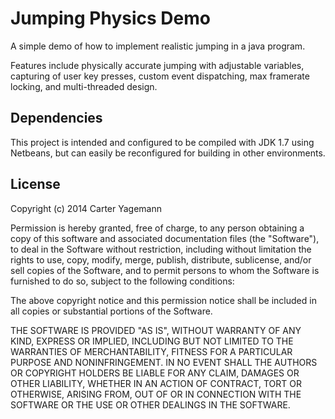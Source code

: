 Jumping Physics Demo
====================

A simple demo of how to implement realistic jumping in a java program.

Features include physically accurate jumping with adjustable variables, 
capturing of user key presses, custom event dispatching, max framerate locking, 
and multi-threaded design.

Dependencies
------------

This project is intended and configured to be compiled with JDK 1.7 using
Netbeans, but can easily be reconfigured for building in other environments.

License
-------

Copyright (c) 2014 Carter Yagemann

Permission is hereby granted, free of charge, to any person obtaining a copy
of this software and associated documentation files (the "Software"), to deal
in the Software without restriction, including without limitation the rights
to use, copy, modify, merge, publish, distribute, sublicense, and/or sell
copies of the Software, and to permit persons to whom the Software is
furnished to do so, subject to the following conditions:

The above copyright notice and this permission notice shall be included in
all copies or substantial portions of the Software.

THE SOFTWARE IS PROVIDED "AS IS", WITHOUT WARRANTY OF ANY KIND, EXPRESS OR
IMPLIED, INCLUDING BUT NOT LIMITED TO THE WARRANTIES OF MERCHANTABILITY,
FITNESS FOR A PARTICULAR PURPOSE AND NONINFRINGEMENT. IN NO EVENT SHALL THE
AUTHORS OR COPYRIGHT HOLDERS BE LIABLE FOR ANY CLAIM, DAMAGES OR OTHER
LIABILITY, WHETHER IN AN ACTION OF CONTRACT, TORT OR OTHERWISE, ARISING FROM,
OUT OF OR IN CONNECTION WITH THE SOFTWARE OR THE USE OR OTHER DEALINGS IN
THE SOFTWARE.